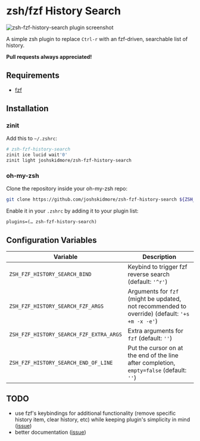 # zsh/fzf History Search
![zsh-fzf-history-search plugin screenshot](https://josh.sh/5UPr.png)

A simple zsh plugin to replace `Ctrl-r` with an fzf-driven, searchable list of history.

**Pull requests always appreciated!**

## Requirements
* [fzf](https://github.com/junegunn/fzf)

## Installation

### zinit

Add this to `~/.zshrc`:

```sh
# zsh-fzf-history-search
zinit ice lucid wait'0'
zinit light joshskidmore/zsh-fzf-history-search
```

### oh-my-zsh

Clone the repository inside your oh-my-zsh repo:

``` sh
git clone https://github.com/joshskidmore/zsh-fzf-history-search ${ZSH_CUSTOM:=~/.oh-my-zsh/custom}/plugins/zsh-fzf-history-search
```

Enable it in your `.zshrc` by adding it to your plugin list:

```
plugins=(… zsh-fzf-history-search)
```

## Configuration Variables

| Variable                                  | Description                                                                                       |
| ----------------------------------------- | ------------------------------------------------------------------------------------------------- |
| `ZSH_FZF_HISTORY_SEARCH_BIND`             | Keybind to trigger fzf reverse search (default: `'^r'`)                                           |
| `ZSH_FZF_HISTORY_SEARCH_FZF_ARGS`         | Arguments for `fzf` (might be updated, not recommended to override) (default: `'+s +m -x -e'`)    |
| `ZSH_FZF_HISTORY_SEARCH_FZF_EXTRA_ARGS`   | Extra arguments for `fzf` (default: `''`)                                                         |
| `ZSH_FZF_HISTORY_SEARCH_END_OF_LINE`      | Put the cursor on at the end of the line after completion, `empty=false` (default: `''`)          |


## TODO
* use fzf's keybindings for additional functionality (remove specific history item, clear history, etc) while keeping plugin's simplicity in mind ([issue](https://github.com/joshskidmore/zsh-fzf-history-search/issues/10))
* better documentation ([issue](https://github.com/joshskidmore/zsh-fzf-history-search/issues/11))
